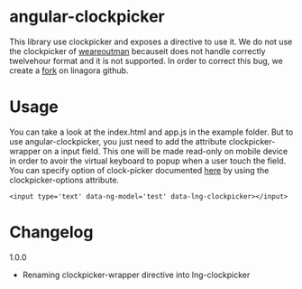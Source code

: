 angular-clockpicker
===================

This library use clockpicker and exposes a directive to use it.
We do not use the clockpicker of [weareoutman](https://github.com/weareoutman/clockpicker) becauseit does not handle correctly twelvehour format and it is not supported.
In order to correct this bug, we create a [fork](https://github.com/linagora/clockpicker) on linagora github.

Usage
=====

You can take a look at the index.html and app.js in the example folder. But to use angular-clockpicker, you just need to add the attribute clockpicker-wrapper on a input field. This one will be made read-only on mobile device in order to avoir the virtual keyboard to popup when a user touch the field.
You can specify option of clock-picker documented [here](http://weareoutman.github.io/clockpicker/) by using the clockpicker-options attribute.

    <input type='text' data-ng-model='test' data-lng-clockpicker></input>

Changelog
=========

1.0.0

* Renaming clockpicker-wrapper directive into lng-clockpicker
